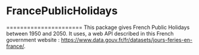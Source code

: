 # FrancePublicHolidays 
======================
This package gives French Public Holidays between 1950 and 2050.
It uses, a web API described in this French government website :  https://www.data.gouv.fr/fr/datasets/jours-feries-en-france/.

